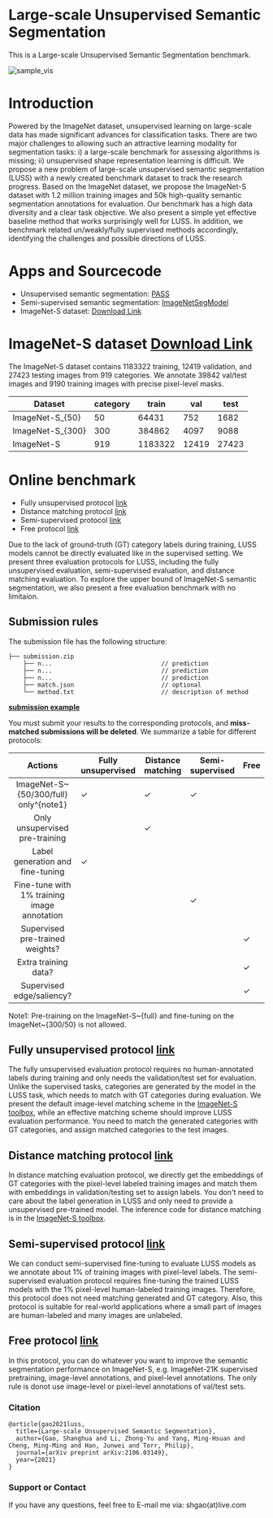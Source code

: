 # Large-scale Unsupervised Semantic Segmentation

This is a Large-scale Unsupervised Semantic Segmentation benchmark.

![sample_vis](https://user-images.githubusercontent.com/20515144/149650063-cd28c7aa-2062-4379-a326-4dcd593495a5.jpg)

# Introduction

Powered by the ImageNet dataset, unsupervised learning on large-scale data has made significant advances for classification tasks. There are two major challenges to allowing such an attractive learning modality for segmentation tasks: i) a large-scale benchmark for assessing algorithms is missing; ii) unsupervised shape representation learning is difficult. We propose a new problem of large-scale unsupervised semantic segmentation (LUSS) with a newly created benchmark dataset to track the research progress. Based on the
ImageNet dataset, we propose the ImageNet-S dataset with 1.2 million training images and 50k high-quality semantic segmentation annotations for evaluation. Our benchmark has a high data diversity and a clear task objective. We also present a simple yet effective baseline method that works surprisingly well for LUSS. In addition, we benchmark related un/weakly/fully supervised methods accordingly, identifying the challenges and possible directions of LUSS.

# Apps and Sourcecode
- Unsupervised semantic segmentation: [PASS](https://github.com/LUSSeg/PASS)
- Semi-supervised semantic segmentation: [ImageNetSegModel](https://github.com/LUSSeg/ImageNetSegModel)
- ImageNet-S dataset: [Download Link](https://github.com/LUSSeg/ImageNet-S)

# ImageNet-S dataset [Download Link](https://github.com/LUSSeg/ImageNet-S)

The ImageNet-S dataset contains 1183322 training, 12419 validation, and 27423 testing images from 919 categories. We annotate 39842 val/test images and 9190 training images with precise pixel-level masks.

| Dataset | category | train   | val   | test  |
|------------------|----------|---------|-------|-------|
| ImageNet-S_{50}  | 50       | 64431   | 752   | 1682  |
| ImageNet-S_{300} | 300      | 384862  | 4097  | 9088  |
| ImageNet-S        | 919      | 1183322 | 12419 | 27423 |

# Online benchmark
* Fully unsupervised protocol [link](https://codalab.lisn.upsaclay.fr/competitions/1317)
* Distance matching protocol [link](https://codalab.lisn.upsaclay.fr/competitions/1315)
* Semi-supervised protocol [link](https://codalab.lisn.upsaclay.fr/competitions/1318)
* Free protocol [link](https://codalab.lisn.upsaclay.fr/competitions/1316)

Due to the lack of ground-truth (GT) category labels during training, 
LUSS models cannot be directly evaluated like in the supervised setting.
We present three evaluation protocols for LUSS, including the fully unsupervised evaluation, 
semi-supervised evaluation, and distance matching evaluation.
To explore the upper bound of ImageNet-S semantic segmentation, 
we also present a free evaluation benchmark with no limitaion.

## Submission rules

The submission file has the following structure:

```
├── submission.zip
    ├── n...                              // prediction
    ├── n...                              // prediction
    ├── n...                              // prediction
    ├── match.json                        // optional
    └── method.txt                        // description of method
```

**[submission example]()**

You must submit your results to the corresponding protocols, and **miss-matched submissions will be deleted**.
We summarize a table for different protocols:

|      Actions          | Fully unsupervised | Distance matching | Semi-supervised | Free |
|:---------------------:|--------------------|-------------------|-----------------|------|
| ImageNet-S~{50/300/full} only^{note1}   |     ✓                |     ✓   |     ✓          |      |
| Only unsupervised pre-training   |                    |        ✓            |                 |      |
| Label generation and fine-tuning         |        ✓             |                    |                 |      |
| Fine-tune with 1% training image annotation   |                    |                   |       ✓            |      |
| Supervised pre-trained weights? |                    |                   |                 | ✓    |
| Extra training data?  |                    |                   |                 |    ✓   |
| Supervised edge/saliency?  |                    |                   |                 |    ✓   |

Note1: Pre-training on the ImageNet-S~{full} and fine-tuning on the ImageNet~{300/50} is not allowed.

## Fully unsupervised protocol [link](https://codalab.lisn.upsaclay.fr/competitions/1317)

The fully unsupervised evaluation protocol requires no human-annotated labels during training and only needs the validation/test set for evaluation. Unlike the supervised tasks, categories are generated by the model in the LUSS task, which needs to match with GT categories during evaluation. 
We present the default image-level matching scheme in the [ImageNet-S toolbox](https://github.com/UnsupervisedSemanticSegmentation/ImageNet-S), 
while an effective matching scheme should improve LUSS evaluation performance.
You need to match the generated categories with GT categories, and assign matched categories to the test images.

## Distance matching protocol [link](https://codalab.lisn.upsaclay.fr/competitions/1315)

In distance matching evaluation protocol, 
we directly get the embeddings of GT categories with
the pixel-level labeled training images
and match them with embeddings in validation/testing set to assign labels.
You don't need to care about the label generation in LUSS and only need to provide a unsupervised pre-trained model.
The inference code for distance matching is in the  [ImageNet-S toolbox](https://github.com/UnsupervisedSemanticSegmentation/ImageNet-S).   

## Semi-supervised protocol [link](https://codalab.lisn.upsaclay.fr/competitions/1318)

We can conduct semi-supervised fine-tuning to evaluate LUSS models
as we annotate about 1% of training images with pixel-level labels.
The semi-supervised evaluation protocol requires fine-tuning the trained LUSS models
with the 1% pixel-level human-labeled training images.
Therefore, this protocol does not need matching generated and GT category.
Also, this protocol is suitable for real-world applications where
a small part of images are human-labeled and many images are unlabeled.

## Free protocol [link](https://codalab.lisn.upsaclay.fr/competitions/1316)

In this protocol, you can do whatever you want to improve the semantic segmentation performance on ImageNet-S, 
e.g. ImageNet-21K supervised pretraining, image-level annotations, and pixel-level annotations.
The only rule is donot use image-level or pixel-level annotations of val/test sets.

### Citation

```
@article{gao2021luss,
  title={Large-scale Unsupervised Semantic Segmentation},
  author={Gao, Shanghua and Li, Zhong-Yu and Yang, Ming-Hsuan and Cheng, Ming-Ming and Han, Junwei and Torr, Philip},
  journal={arXiv preprint arXiv:2106.03149},
  year={2021}
}
```

### Support or Contact

If you have any questions, feel free to E-mail me via: shgao(at)live.com
